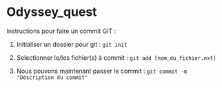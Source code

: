 # Odyssey_quest

Instructions pour faire un commit GIT :

1) Initialiser un dossier pour git :
	````git init````

2) Selectionner le/les fichier(s) à commit :
	````git add [nom_du_fichier.ext]````

3) Nous pouvons maintenant passer le commit :
	````git commit -m "Déscription du commit"````